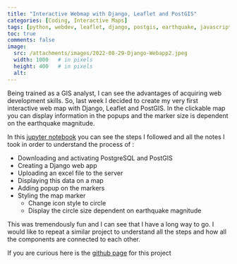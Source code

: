 ```yaml
---
title: "Interactive Webmap with Django, Leaflet and PostGIS"
categories: [Coding, Interactive Maps]
tags: [python, webdev, leaflet, django, postgis, earthquake, javascript] # TAG names should always be lowercase
toc: true
comments: false
image:
  src: /attachments/images/2022-08-29-Django-Webapp2.jpeg
  width: 1000   # in pixels
  height: 400   # in pixels
  alt: 
---
```


Being trained as a GIS analyst, I can see the advantages of acquiring web development skills. So, last week I decided to create my very first interactive web map with Django, Leaflet and PostGIS. In the clickable map you can display information in the popups and the marker size is dependent on the earthquake magnitude.

In this [jupyter notebook](https://github.com/natarslan/Simple-Django-App-With-Leaflet-/blob/main/SimpleDjangoApp-Github.ipynb) you can see the steps I followed and all the notes I took in order to understand the process of :

-   Downloading and activating PostgreSQL and PostGIS
-   Creating a Django web app
-   Uploading an excel file to the server
-   Displaying this data on a map
-   Adding popup on the markers
-   Styling the map marker
	-   Change icon style to circle
	-   Display the circle size dependent on earthquake magnitude

This was tremendously fun and I can see that I have a long way to go. I would like to repeat a similar project to understand all the steps and how all the components are connected to each other.

If you are curious here is the [github page](https://github.com/natarslan/Simple-Django-App-With-Leaflet-/blob/main/README.md) for this project